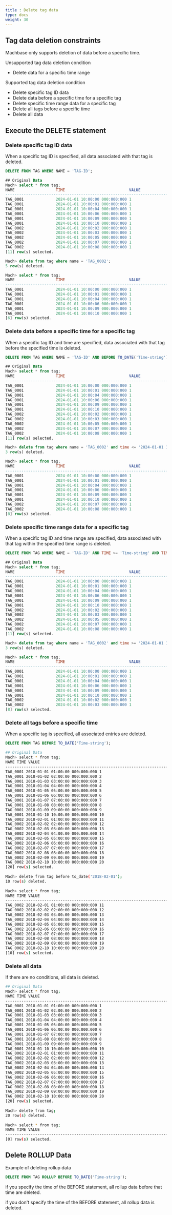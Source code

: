 ```yaml
---
title : Delete tag data
type: docs
weight: 30
---
```


## Tag data deletion constraints

Machbase only supports deletion of data before a specific time.

Unsupported tag data deletion condition

* Delete data for a specific time range

Supported tag data deletion condition

* Delete specific tag ID data
* Delete data before a specific time for a specific tag
* Delete specific time range data for a specific tag
* Delete all tags before a specific time
* Delete all data

## Execute the DELETE statement

### Delete specific tag ID data

When a specific tag ID is specified, all data associated with that tag is deleted.

```sql
DELETE FROM TAG WHERE NAME = 'TAG-ID';
```

```sql
## Original Data
Mach> select * from tag;
NAME                  TIME                            VALUE
--------------------------------------------------------------------------------------
TAG_0001              2024-01-01 10:00:00 000:000:000 1
TAG_0001              2024-01-01 10:00:01 000:000:000 1
TAG_0001              2024-01-01 10:00:04 000:000:000 1
TAG_0001              2024-01-01 10:00:06 000:000:000 1
TAG_0001              2024-01-01 10:00:09 000:000:000 1
TAG_0001              2024-01-01 10:00:10 000:000:000 1
TAG_0002              2024-01-01 10:00:02 000:000:000 1
TAG_0002              2024-01-01 10:00:03 000:000:000 1
TAG_0002              2024-01-01 10:00:05 000:000:000 1
TAG_0002              2024-01-01 10:00:07 000:000:000 1
TAG_0002              2024-01-01 10:00:08 000:000:000 1
[11] row(s) selected.

Mach> delete from tag where name = 'TAG_0002';
5 row(s) deleted.

Mach> select * from tag;
NAME                  TIME                            VALUE
--------------------------------------------------------------------------------------
TAG_0001              2024-01-01 10:00:00 000:000:000 1
TAG_0001              2024-01-01 10:00:01 000:000:000 1
TAG_0001              2024-01-01 10:00:04 000:000:000 1
TAG_0001              2024-01-01 10:00:06 000:000:000 1
TAG_0001              2024-01-01 10:00:09 000:000:000 1
TAG_0001              2024-01-01 10:00:10 000:000:000 1
[6] row(s) selected.
```


### Delete data before a specific time for a specific tag

When a specific tag ID and time are specified, data associated with that tag before the specified time is deleted.

```sql
DELETE FROM TAG WHERE NAME = 'TAG-ID' AND BEFORE TO_DATE('Time-string');
```

```sql
## Original Data
Mach> select * from tag;
NAME                  TIME                            VALUE
--------------------------------------------------------------------------------------
TAG_0001              2024-01-01 10:00:00 000:000:000 1
TAG_0001              2024-01-01 10:00:01 000:000:000 1
TAG_0001              2024-01-01 10:00:04 000:000:000 1
TAG_0001              2024-01-01 10:00:06 000:000:000 1
TAG_0001              2024-01-01 10:00:09 000:000:000 1
TAG_0001              2024-01-01 10:00:10 000:000:000 1
TAG_0002              2024-01-01 10:00:02 000:000:000 1
TAG_0002              2024-01-01 10:00:03 000:000:000 1
TAG_0002              2024-01-01 10:00:05 000:000:000 1
TAG_0002              2024-01-01 10:00:07 000:000:000 1
TAG_0002              2024-01-01 10:00:08 000:000:000 1
[11] row(s) selected.

Mach> delete from tag where name = 'TAG_0002' and time <= '2024-01-01 10:00:05';
3 row(s) deleted.

Mach> select * from tag;
NAME                  TIME                            VALUE
--------------------------------------------------------------------------------------
TAG_0001              2024-01-01 10:00:00 000:000:000 1
TAG_0001              2024-01-01 10:00:01 000:000:000 1
TAG_0001              2024-01-01 10:00:04 000:000:000 1
TAG_0001              2024-01-01 10:00:06 000:000:000 1
TAG_0001              2024-01-01 10:00:09 000:000:000 1
TAG_0001              2024-01-01 10:00:10 000:000:000 1
TAG_0002              2024-01-01 10:00:07 000:000:000 1
TAG_0002              2024-01-01 10:00:08 000:000:000 1
[8] row(s) selected.
```


### Delete specific time range data for a specific tag

When a specific tag ID and time range are specified, data associated with that tag within the specified time range is deleted.

```sql
DELETE FROM TAG WHERE NAME = 'TAG-ID' AND TIME >= 'Time-string' AND TIME <= 'Time-string';
```

```sql
## Original Data
Mach> select * from tag;
NAME                  TIME                            VALUE
--------------------------------------------------------------------------------------
TAG_0001              2024-01-01 10:00:00 000:000:000 1
TAG_0001              2024-01-01 10:00:01 000:000:000 1
TAG_0001              2024-01-01 10:00:04 000:000:000 1
TAG_0001              2024-01-01 10:00:06 000:000:000 1
TAG_0001              2024-01-01 10:00:09 000:000:000 1
TAG_0001              2024-01-01 10:00:10 000:000:000 1
TAG_0002              2024-01-01 10:00:02 000:000:000 1
TAG_0002              2024-01-01 10:00:03 000:000:000 1
TAG_0002              2024-01-01 10:00:05 000:000:000 1
TAG_0002              2024-01-01 10:00:07 000:000:000 1
TAG_0002              2024-01-01 10:00:08 000:000:000 1
[11] row(s) selected.

Mach> delete from tag where name = 'TAG_0002' and time >= '2024-01-01 10:00:04' and time <= '2024-01-01 10:00:08';
3 row(s) deleted.

Mach> select * from tag;
NAME                  TIME                            VALUE
--------------------------------------------------------------------------------------
TAG_0001              2024-01-01 10:00:00 000:000:000 1
TAG_0001              2024-01-01 10:00:01 000:000:000 1
TAG_0001              2024-01-01 10:00:04 000:000:000 1
TAG_0001              2024-01-01 10:00:06 000:000:000 1
TAG_0001              2024-01-01 10:00:09 000:000:000 1
TAG_0001              2024-01-01 10:00:10 000:000:000 1
TAG_0002              2024-01-01 10:00:02 000:000:000 1
TAG_0002              2024-01-01 10:00:03 000:000:000 1
[8] row(s) selected.
```
### Delete all tags before a specific time

When a specific tag is specified, all associated entries are deleted.

```sql
DELETE FROM TAG BEFORE TO_DATE('Time-string');
```

```bash
## Original Data
Mach> select * from tag;
NAME TIME VALUE
--------------------------------------------------------------------------------------
TAG_0001 2018-01-01 01:00:00 000:000:000 1
TAG_0001 2018-01-02 02:00:00 000:000:000 2
TAG_0001 2018-01-03 03:00:00 000:000:000 3
TAG_0001 2018-01-04 04:00:00 000:000:000 4
TAG_0001 2018-01-05 05:00:00 000:000:000 5
TAG_0001 2018-01-06 06:00:00 000:000:000 6
TAG_0001 2018-01-07 07:00:00 000:000:000 7
TAG_0001 2018-01-08 08:00:00 000:000:000 8
TAG_0001 2018-01-09 09:00:00 000:000:000 9
TAG_0001 2018-01-10 10:00:00 000:000:000 10
TAG_0002 2018-02-01 01:00:00 000:000:000 11
TAG_0002 2018-02-02 02:00:00 000:000:000 12
TAG_0002 2018-02-03 03:00:00 000:000:000 13
TAG_0002 2018-02-04 04:00:00 000:000:000 14
TAG_0002 2018-02-05 05:00:00 000:000:000 15
TAG_0002 2018-02-06 06:00:00 000:000:000 16
TAG_0002 2018-02-07 07:00:00 000:000:000 17
TAG_0002 2018-02-08 08:00:00 000:000:000 18
TAG_0002 2018-02-09 09:00:00 000:000:000 19
TAG_0002 2018-02-10 10:00:00 000:000:000 20
[20] row(s) selected.
 
Mach> delete from tag before to_date('2018-02-01');
10 row(s) deleted.
 
Mach> select * from tag;
NAME TIME VALUE
--------------------------------------------------------------------------------------
TAG_0002 2018-02-01 01:00:00 000:000:000 11
TAG_0002 2018-02-02 02:00:00 000:000:000 12
TAG_0002 2018-02-03 03:00:00 000:000:000 13
TAG_0002 2018-02-04 04:00:00 000:000:000 14
TAG_0002 2018-02-05 05:00:00 000:000:000 15
TAG_0002 2018-02-06 06:00:00 000:000:000 16
TAG_0002 2018-02-07 07:00:00 000:000:000 17
TAG_0002 2018-02-08 08:00:00 000:000:000 18
TAG_0002 2018-02-09 09:00:00 000:000:000 19
TAG_0002 2018-02-10 10:00:00 000:000:000 20
[10] row(s) selected.
```

### Delete all data

If there are no conditions, all data is deleted.

```bash
## Original Data
Mach> select * from tag;
NAME TIME VALUE
--------------------------------------------------------------------------------------
TAG_0001 2018-01-01 01:00:00 000:000:000 1
TAG_0001 2018-01-02 02:00:00 000:000:000 2
TAG_0001 2018-01-03 03:00:00 000:000:000 3
TAG_0001 2018-01-04 04:00:00 000:000:000 4
TAG_0001 2018-01-05 05:00:00 000:000:000 5
TAG_0001 2018-01-06 06:00:00 000:000:000 6
TAG_0001 2018-01-07 07:00:00 000:000:000 7
TAG_0001 2018-01-08 08:00:00 000:000:000 8
TAG_0001 2018-01-09 09:00:00 000:000:000 9
TAG_0001 2018-01-10 10:00:00 000:000:000 10
TAG_0002 2018-02-01 01:00:00 000:000:000 11
TAG_0002 2018-02-02 02:00:00 000:000:000 12
TAG_0002 2018-02-03 03:00:00 000:000:000 13
TAG_0002 2018-02-04 04:00:00 000:000:000 14
TAG_0002 2018-02-05 05:00:00 000:000:000 15
TAG_0002 2018-02-06 06:00:00 000:000:000 16
TAG_0002 2018-02-07 07:00:00 000:000:000 17
TAG_0002 2018-02-08 08:00:00 000:000:000 18
TAG_0002 2018-02-09 09:00:00 000:000:000 19
TAG_0002 2018-02-10 10:00:00 000:000:000 20
[20] row(s) selected.
 
Mach> delete from tag;
20 row(s) deleted.
 
Mach> select * from tag;
NAME TIME VALUE
--------------------------------------------------------------------------------------
[0] row(s) selected.
```


## Delete ROLLUP Data

Example of deleting rollup data

```sql
DELETE FROM TAG ROLLUP BEFORE TO_DATE('Time-string');
```

if you specify the time of the BEFORE statement, all rollup data before that time are deleted.

if you don't specify the  time of the BEFORE statement, all rollup data is deleted.

